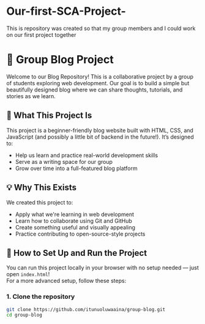 # Our-first-SCA-Project-
This is repository was created so that my group members and I could work on our first project together 
# 🌼 Group Blog Project

Welcome to our Blog Repository! This is a collaborative project by a group of students exploring web development. Our goal is to build a simple but beautifully designed blog where we can share thoughts, tutorials, and stories as we learn.

## 📝 What This Project Is

This project is a beginner-friendly blog website built with HTML, CSS, and JavaScript (and possibly a little bit of backend in the future!). It’s designed to:

- Help us learn and practice real-world development skills
- Serve as a writing space for our group
- Grow over time into a full-featured blog platform

## 💡 Why This Exists

We created this project to:

- Apply what we're learning in web development
- Learn how to collaborate using Git and GitHub
- Create something useful and visually appealing
- Practice contributing to open-source-style projects

## 🚀 How to Set Up and Run the Project

You can run this project locally in your browser with no setup needed — just open `index.html`!  
For a more advanced setup, follow these steps:

### 1. Clone the repository

```bash
git clone https://github.com/itunuoluwaaina/group-blog.git
cd group-blog
